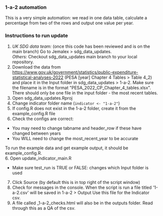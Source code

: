 ### 1-a-2 automation
  
This is a very simple automation: we read in one data table, calculate a percentage from two of the rows and output one value per year.
  
### Instructions to run update ###
1. *UK SDG data team:* (once this code has been reviewed and is on the main branch) Go to Jemalex > sdg_data_updates.    
   *Others:* Checkout sdg_data_updates main branch to your local repository.
2. Download the data from https://www.gov.uk/government/statistics/public-expenditure-statistical-analyses-2022 (PESA [year] Chapter 4 Tables > Table 4_2) and place it in the Input folder in sdg_data_updates > 1-a-2. Make sure the filename is in the format "PESA_2022_CP_Chapter_4_tables.xlsx". There should only be one file in the input folder - the most recent tables.
3. Open sdg_data_updates.Rproj  
4. Change indicator folder name (`indicator <- "1-a-2"`)  
5. If config.R does not exist in the 1-a-2 folder, create it from the example_config.R file  
6. Check the configs are correct:
  - You may need to change tabname and header_row if these have changed between years
  - You WILL need to change the most_recent_year to be accurate

To run the example data and get example output, it should be example_config.R.   
6. Open update_indicator_main.R 
  - Make sure test_run is TRUE or FALSE: changes which Input folder is used
7. Click Source (by default this is in top right of the script window)  
8. Check for messages in the console. When the script is run a file titled '1-a-2.csv' will be saved in 1-a-2 > Output 
   Use this file for the Indicator csv.  
10. A file called <date>_1-a-2_checks.html will also be in the outputs folder. Read through this as a QA of the csv.  
